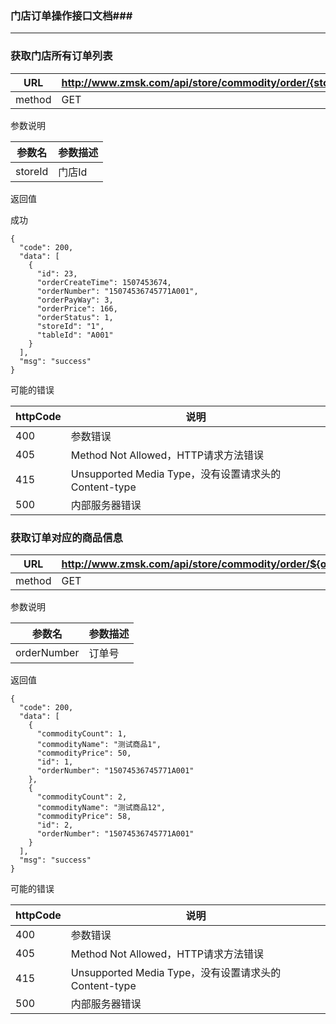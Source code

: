 ### 门店订单操作接口文档###
---

### 获取门店所有订单列表


|URL|http://www.zmsk.com/api/store/commodity/order/{storeId}|
|---|---|
|method|GET|

参数说明

|参数名|参数描述|
|---|--|
|storeId|门店Id|

返回值

成功

```
{
  "code": 200,
  "data": [
    {
      "id": 23,
      "orderCreateTime": 1507453674,
      "orderNumber": "15074536745771A001",
      "orderPayWay": 3,
      "orderPrice": 166,
      "orderStatus": 1,
      "storeId": "1",
      "tableId": "A001"
    }
  ],
  "msg": "success"
}
```


可能的错误

|httpCode|说明|
|---|---|
|400|参数错误|
|405|Method Not Allowed，HTTP请求方法错误|
|415|Unsupported Media Type，没有设置请求头的Content-type|
|500|内部服务器错误|


### 获取订单对应的商品信息


|URL|http://www.zmsk.com/api/store/commodity/order/${orderNumber}|
|---|---|
|method|GET|

参数说明

|参数名|参数描述|
|---|--|
|orderNumber|订单号|

返回值

```
{
  "code": 200,
  "data": [
    {
      "commodityCount": 1,
      "commodityName": "测试商品1",
      "commodityPrice": 50,
      "id": 1,
      "orderNumber": "15074536745771A001"
    },
    {
      "commodityCount": 2,
      "commodityName": "测试商品12",
      "commodityPrice": 58,
      "id": 2,
      "orderNumber": "15074536745771A001"
    }
  ],
  "msg": "success"
}
```

可能的错误

|httpCode|说明|
|---|---|
|400|参数错误|
|405|Method Not Allowed，HTTP请求方法错误|
|415|Unsupported Media Type，没有设置请求头的Content-type|
|500|内部服务器错误|
